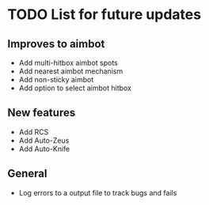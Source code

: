# TODO List for future updates

## Improves to aimbot

- Add multi-hitbox aimbot spots
- Add nearest aimbot mechanism
- Add non-sticky aimbot
- Add option to select aimbot hitbox

## New features

- Add RCS
- Add Auto-Zeus
- Add Auto-Knife

## General

- Log errors to a output file to track bugs and fails
